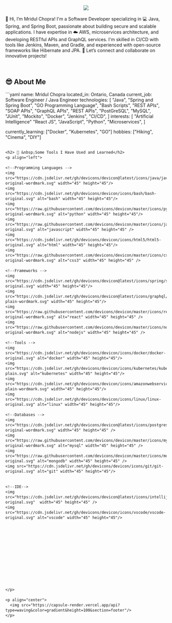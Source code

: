<p align="center">
  <img src="https://capsule-render.vercel.app/api?type=venom&height=300&color=ff0000&text=Mridul%20Chopra&reversal=false&section=header&textBg=false&animation=blink&strokeWidth=2&stroke=ff4d4d&descAlignY=37" />
</p>

👋 Hi, I’m Mridul Chopra! I'm a Software Developer specializing in 💻 Java, Spring, and Spring Boot, passionate about building secure and scalable applications. I have expertise in ☁️ AWS, microservices architecture, and developing RESTful APIs and GraphQL services. I'm skilled in CI/CD with tools like Jenkins, Maven, and Gradle, and experienced with open-source frameworks like Hibernate and JPA. 🚀 Let’s connect and collaborate on innovative projects!

<br>
<h2> 😎 About Me </h2>
```yaml
name: Mridul Chopra
located_in: Ontario, Canada
current_job: Software Engineer / Java Engineer
technologies:
  [
    "Java",
    "Spring and Spring Boot",
    "GO Programming Language",
    "Bash Scripts",
    "REST APIs",
    "SOAP APIs",
    "GraphQL APIs",
    "REST APIs",
    "PostGreSQL",
    "MySQL",
    "JUnit",
    "Mockito",
    "Docker",
    "Jenkins",
    "CI/CD",
  ]
interests:
  [
    "Artificial Intelligence"
    "React JS",
    "JavaScript",
    "Python",
    "Microservices",
  ]
  
currently_learning: ["Docker", "Kubernetes", "GO"]
hobbies: ["Hiking", "Cinema", "DIY"]
```

<h2> 🚀 &nbsp;Some Tools I Have Used and Learned</h2>
<p align="left">

<!--Programming Languages -->
<img src="https://cdn.jsdelivr.net/gh/devicons/devicon@latest/icons/java/java-original-wordmark.svg" width="45" height="45"/>
<img src="https://cdn.jsdelivr.net/gh/devicons/devicon/icons/bash/bash-original.svg" alt="bash" width="45" height="45"/>
<img src="https://raw.githubusercontent.com/devicons/devicon/master/icons/python/python-original-wordmark.svg" alt="python" width="45" height="45"/>
<img src="https://raw.githubusercontent.com/devicons/devicon/master/icons/javascript/javascript-original.svg" alt="javascript" width="45" height="45" />
<img src="https://cdn.jsdelivr.net/gh/devicons/devicon/icons/html5/html5-original.svg" alt="html" width="45" height="45"/>
<img src="https://raw.githubusercontent.com/devicons/devicon/master/icons/css3/css3-original-wordmark.svg" alt="css3" width="45" height="45" />

<!--Frameworks -->
<img src="https://cdn.jsdelivr.net/gh/devicons/devicon@latest/icons/spring/spring-original.svg" width="45" height="45"/>
<img src="https://cdn.jsdelivr.net/gh/devicons/devicon@latest/icons/graphql/graphql-plain-wordmark.svg" width="45" height="45"/>
<img src="https://raw.githubusercontent.com/devicons/devicon/master/icons/react/react-original-wordmark.svg" alt="react" width="45" height="45" />
<img src="https://raw.githubusercontent.com/devicons/devicon/master/icons/nodejs/nodejs-original-wordmark.svg" alt="nodejs" width="45" height="45" />

<!--Tools -->
<img src="https://cdn.jsdelivr.net/gh/devicons/devicon/icons/docker/docker-original.svg" alt="docker" width="45" height="45"/>
<img src="https://cdn.jsdelivr.net/gh/devicons/devicon/icons/kubernetes/kubernetes-plain.svg" alt="kubernetes" width="45" height="45"/>
<img src="https://cdn.jsdelivr.net/gh/devicons/devicon/icons/amazonwebservices/amazonwebservices-plain-wordmark.svg" width="45" height="45"/>
<img src="https://cdn.jsdelivr.net/gh/devicons/devicon/icons/linux/linux-original.svg" alt="linux" width="45" height="45"/>      

<!--Databases -->
<img src="https://cdn.jsdelivr.net/gh/devicons/devicon@latest/icons/postgresql/postgresql-original-wordmark.svg" width="45" height="45" />
<img src="https://raw.githubusercontent.com/devicons/devicon/master/icons/mysql/mysql-original-wordmark.svg" alt="mysql" width="45" height="45" />
<img src="https://raw.githubusercontent.com/devicons/devicon/master/icons/mongodb/mongodb-original.svg" alt="mongodb" width="45" height="45" />
<img src="https://cdn.jsdelivr.net/gh/devicons/devicon/icons/git/git-original.svg" alt="git" width="45" height="45"/>


<!--IDE-->
<img src="https://cdn.jsdelivr.net/gh/devicons/devicon@latest/icons/intellij/intellij-original.svg"  width="45" height="45" />
<img src="https://cdn.jsdelivr.net/gh/devicons/devicon/icons/vscode/vscode-original.svg" alt="vscode" width="45" height="45"/>











 

</p>

<p align="center">
  <img src="https://capsule-render.vercel.app/api?type=waving&color=gradient&height=100&section=footer"/>
</p>

